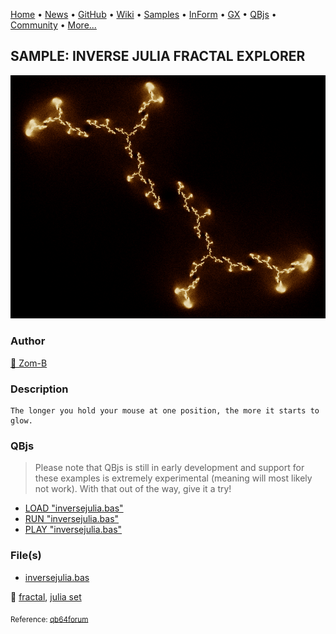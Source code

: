 [Home](https://qb64.com) • [News](../../news.md) • [GitHub](https://github.com/QB64Official/qb64) • [Wiki](https://github.com/QB64Official/qb64/wiki) • [Samples](../../samples.md) • [InForm](../../inform.md) • [GX](../../gx.md) • [QBjs](../../qbjs.md) • [Community](../../community.md) • [More...](../../more.md)

## SAMPLE: INVERSE JULIA FRACTAL EXPLORER

![inversejulia.png](img/inversejulia.png)

### Author

[🐝 Zom-B](../zom-b.md) 

### Description

```text
The longer you hold your mouse at one position, the more it starts to glow.
```

### QBjs

> Please note that QBjs is still in early development and support for these examples is extremely experimental (meaning will most likely not work). With that out of the way, give it a try!

* [LOAD "inversejulia.bas"](https://qbjs.org/index.html?src=https://qb64.com/samples/inverse-julia-fractal-explorer/src/inversejulia.bas)
* [RUN "inversejulia.bas"](https://qbjs.org/index.html?mode=auto&src=https://qb64.com/samples/inverse-julia-fractal-explorer/src/inversejulia.bas)
* [PLAY "inversejulia.bas"](https://qbjs.org/index.html?mode=play&src=https://qb64.com/samples/inverse-julia-fractal-explorer/src/inversejulia.bas)

### File(s)

* [inversejulia.bas](src/inversejulia.bas)

🔗 [fractal](../fractal.md), [julia set](../julia-set.md)


<sub>Reference: [qb64forum](https://qb64forum.alephc.xyz/index.php?topic=1046.0) </sub>
